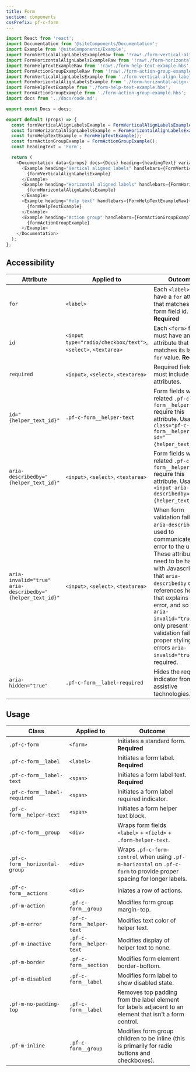 ```yaml
---
title: Form
section: components
cssPrefix: pf-c-form
---
```

```js
import React from 'react';
import Documentation from '@siteComponents/Documentation';
import Example from '@siteComponents/Example';
import FormVerticalAlignLabelsExampleRaw from '!raw!./form-vertical-align-labels-example.hbs';
import FormHorizontalAlignLabelsExampleRaw from '!raw!./form-horizontal-align-labels-example.hbs';
import FormHelpTextExampleRaw from '!raw!./form-help-text-example.hbs';
import FormActionGroupExampleRaw from '!raw!./form-action-group-example.hbs';
import FormVerticalAlignLabelsExample from './form-vertical-align-labels-example.hbs';
import FormHorizontalAlignLabelsExample from './form-horizontal-align-labels-example.hbs';
import FormHelpTextExample from './form-help-text-example.hbs';
import FormActionGroupExample from './form-action-group-example.hbs';
import docs from '../docs/code.md';

export const Docs = docs;

export default (props) => {
  const formVerticalAlignLabelsExample = FormVerticalAlignLabelsExample();
  const formHorizontalAlignLabelsExample = FormHorizontalAlignLabelsExample();
  const formHelpTextExample = FormHelpTextExample();
  const formActionGroupExample = FormActionGroupExample();
  const headingText = 'Form';

  return (
    <Documentation data={props} docs={Docs} heading={headingText} variablesRoot={variablesRoot}>
      <Example heading="Vertical aligned labels" handlebars={FormVerticalAlignLabelsExampleRaw}>
        {formVerticalAlignLabelsExample}
      </Example>
      <Example heading="Horizontal aligned labels" handlebars={FormHorizontalAlignLabelsExampleRaw}>
        {formHorizontalAlignLabelsExample}
      </Example>
      <Example heading="Help text" handlebars={FormHelpTextExampleRaw}>
        {formHelpTextExample}
      </Example>
      <Example heading="Action group" handlebars={FormActionGroupExampleRaw}>
        {formActionGroupExample}
      </Example>
    </Documentation>
  );
};
```

## Accessibility

| Attribute | Applied to | Outcome |
| -- | -- | -- |
| `for` | `<label>` |  Each `<label>` must have a `for` attribute that matches its form field id. **Required** |
| `id` | `<input type="radio/checkbox/text">`, `<select>`, `<textarea>` |  Each `<form>` field must have an `id` attribute that matches its label's `for` value. **Required** |
| `required` | `<input>`, `<select>`, `<textarea>` | Required fields must include these attributes. |
| `id="{helper_text_id}"` | `.pf-c-form__helper-text` | Form fields with related `.pf-c-form__helper-text` require this attribute. Usage `<p class="pf-c-form__helper-text" id="{helper_text_id}">`.  |
| `aria-describedby="{helper_text_id}"` | `<input>`, `<select>`, `<textarea>` | Form fields with related `.pf-c-form__helper-text` require this attribute. Usage `<input aria-describedby="{helper_text_id}">`.  |
| `aria-invalid="true" aria-describedby="{helper_text_id}"` | `<input>`, `<select>`, `<textarea>` |  When form validation fails `aria-describedby` is used to communicate the error to the user. These attributes need to be handled with Javascript so that `aria-describedby` only references help text that explains the error, and so that `aria-invalid="true"` is only present when validation fails. For proper styling of errors `aria-invalid="true"` is required. |
| `aria-hidden="true"` | `.pf-c-form__label-required` |  Hides the required indicator from assistive technologies. |


## Usage

| Class | Applied to | Outcome |
| -- | -- | -- |
| `.pf-c-form` | `<form>` |  Initiates a standard form. **Required** |
| `.pf-c-form__label` | `<label>` |  Initiates a form label. **Required** |
| `.pf-c-form__label-text` | `<span>` |  Initiates a form label text. **Required** |
| `.pf-c-form__label-required` | `<span>` |  Initiates a form label required indicator. |
| `.pf-c-form__helper-text` | `<span>` |  Initiates a form helper text block. |
| `.pf-c-form__group` | `<div>` |  Wraps form fields `<label>` + `<field>` + `.form-helper-text`. |
| `.pf-c-form__horizontal-group` | `<div>`| Wraps `.pf-c-form-control` when using `.pf-m-horizontal` on `.pf-c-form` to provide proper spacing for longer labels. |
| `.pf-c-form__actions` | `<div>` | Iniates a row of actions. |
| `.pf-m-action` | `.pf-c-form__group` | Modifies form group margin-top. |
| `.pf-m-error` | `.pf-c-form__helper-text`| Modifies text color of helper text. |
| `.pf-m-inactive` | `.pf-c-form__helper-text`| Modifies display of helper text to none. |
| `.pf-m-border` | `.pf-c-form__section` | Modifies form element border-bottom. |
| `.pf-m-disabled` | `.pf-c-form__label` | Modifies form label to show disabled state. |
| `.pf-m-no-padding-top` | `.pf-c-form__label` | Removes top padding from the label element for labels adjacent to an element that isn't a form control. |
| `.pf-m-inline` | `.pf-c-form__group` | Modifies form group children to be inline (this is primarily for radio buttons and checkboxes). |
